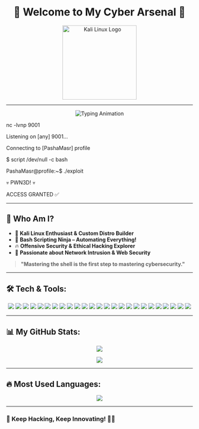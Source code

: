 <h1 align="center">
  🚀 Welcome to My Cyber Arsenal 🚀
</h1>

<p align="center">
  <img src="https://upload.wikimedia.org/wikipedia/commons/2/2b/Kali-dragon-icon.svg" alt="Kali Linux Logo" width="200">
</p>

---

<p align="center">
  <img src="https://readme-typing-svg.herokuapp.com?font=Hack&size=22&duration=3000&color=F70000&center=true&vCenter=true&width=500&lines=Listening+on+%5Bany%5D+9001...;Connecting+to+%5BPashaMasr%5D;Initializing+Reverse+Shell;Access+Granted+%E2%9C%94" alt="Typing Animation">
</p>

nc -lvnp 9001

Listening on [any] 9001...

Connecting to [PashaMasr] profile

$ script /dev/null -c bash

PashaMasr@profile:~$ ./exploit

💀 PWN3D! 💀

ACCESS GRANTED ✅

---

## 👾 Who Am I?
- 🐉 **Kali Linux Enthusiast & Custom Distro Builder**
- 🐚 **Bash Scripting Ninja – Automating Everything!**
- 🔥 **Offensive Security & Ethical Hacking Explorer**
- 🎯 **Passionate about Network Intrusion & Web Security**

> **"Mastering the shell is the first step to mastering cybersecurity."**  

---

## 🛠 Tech & Tools:
<p align="center">
  <img src="https://img.shields.io/badge/Kali-Linux-1C1C1C?style=for-the-badge&logo=kali-linux">
  <img src="https://img.shields.io/badge/Linux-Kernel-FCC624?style=for-the-badge&logo=linux">
  <img src="https://img.shields.io/badge/Termux-CLI-222222?style=for-the-badge&logo=termux">
  <img src="https://img.shields.io/badge/Bash-Scripting-FCC624?style=for-the-badge&logo=gnu-bash">
  <img src="https://img.shields.io/badge/Python-Scripting-blue?style=for-the-badge&logo=python">

  <img src="https://img.shields.io/badge/Nmap-NetworkScanner-1E90FF?style=for-the-badge&logo=nmap">
  <img src="https://img.shields.io/badge/Bettercap-NetworkAttack-cyan?style=for-the-badge">
  <img src="https://img.shields.io/badge/Tor-Anonymous-purple?style=for-the-badge&logo=torproject">
  <img src="https://img.shields.io/badge/Proxchains-ProxyRouting-yellow?style=for-the-badge">

  <img src="https://img.shields.io/badge/Metasploit-ExploitationFramework-blue?style=for-the-badge&logo=metasploit">
  <img src="https://img.shields.io/badge/PowerSploit-PowerShellExploits-darkblue?style=for-the-badge">
  <img src="https://img.shields.io/badge/SEToolkit-SocialEngineering-red?style=for-the-badge">
  <img src="https://img.shields.io/badge/ExploitDB-ExploitsDatabase-darkred?style=for-the-badge">

  <img src="https://img.shields.io/badge/Hydra-PasswordCracking-red?style=for-the-badge&logo=apache">
  <img src="https://img.shields.io/badge/JohnTheRipper-PasswordCracking-green?style=for-the-badge">
  <img src="https://img.shields.io/badge/Mimikatz-CredentialDumping-darkred?style=for-the-badge">
  <img src="https://img.shields.io/badge/Pentesting-RedTeam-critical?style=for-the-badge&logo=hackthebox">

  <img src="https://img.shields.io/badge/BurpSuite-WebSecurity-orange?style=for-the-badge&logo=burpsuite">
  <img src="https://img.shields.io/badge/OWASP_ZAP-WebSecurity-blue?style=for-the-badge&logo=owasp">
  <img src="https://img.shields.io/badge/bWAPP-VulnerableApp-blueviolet?style=for-the-badge">

  <img src="https://img.shields.io/badge/GTFOBins-Privesc-orange?style=for-the-badge">
  <img src="https://img.shields.io/badge/Linpeas-PrivilegeEscalation-green?style=for-the-badge">
  <img src="https://img.shields.io/badge/LOLBAS-LOLBins-yellow?style=for-the-badge">
  <img src="https://img.shields.io/badge/TTY-ShellControl-222222?style=for-the-badge">

  <img src="https://img.shields.io/badge/Foremost-FileRecovery-darkgreen?style=for-the-badge">
</p>

---

## 📊 My GitHub Stats:
<p align="center">
  <img src="https://github-readme-stats.vercel.app/api?username=pashamasr01287654800&show_icons=true&theme=dark&hide_border=true">
</p>

<p align="center">
  <img src="https://github-readme-streak-stats.herokuapp.com/?user=pashamasr01287654800&theme=dark">
</p>

---

## 🔥 Most Used Languages:
<p align="center">
  <img src="https://github-readme-stats.vercel.app/api/top-langs/?username=pashamasr01287654800&layout=compact&theme=dark">
</p>

---

### 🚀 Keep Hacking, Keep Innovating! 🏴‍☠️
